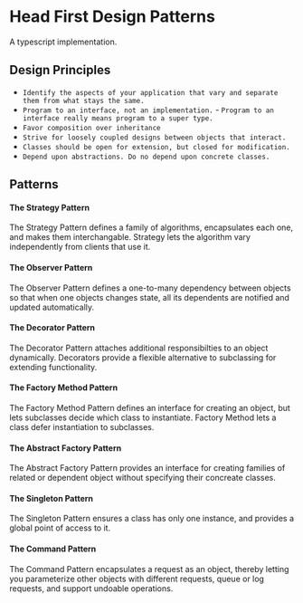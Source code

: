 # Head First Design Patterns

A typescript implementation.

## Design Principles

* `Identify the aspects of your application that vary and separate them from what stays the same.`
* `Program to an interface, not an implementation.` - `Program to an interface really means program to a super type.`
* `Favor composition over inheritance`
* `Strive for loosely coupled designs between objects that interact.`
* `Classes should be open for extension, but closed for modification.`
* `Depend upon abstractions. Do no depend upon concrete classes.`

## Patterns

#### The Strategy Pattern
The Strategy Pattern defines a family of algorithms, encapsulates each one, and makes them interchangable. Strategy lets the algorithm vary independently from clients that use it.

#### The Observer Pattern
The Observer Pattern defines a one-to-many dependency between objects so that when one objects changes state, all its dependents are notified and updated automatically.

#### The Decorator Pattern
The Decorator Pattern attaches additional responsibilties to an object dynamically. Decorators provide a flexible alternative to subclassing for extending functionality.

#### The Factory Method Pattern
The Factory Method Pattern defines an interface for creating an object, but lets subclasses decide which class to instantiate. Factory Method lets a class defer instantiation to subclasses.

#### The Abstract Factory Pattern
The Abstract Factory Pattern provides an interface for creating families of related or dependent object without specifying their concreate classes.

#### The Singleton Pattern
The Singleton Pattern ensures a class has only one instance, and provides a global point of access to it.

#### The Command Pattern
The Command Pattern encapsulates a request as an object, thereby letting you parameterize other objects with different requests, queue or log requests, and support undoable operations.
